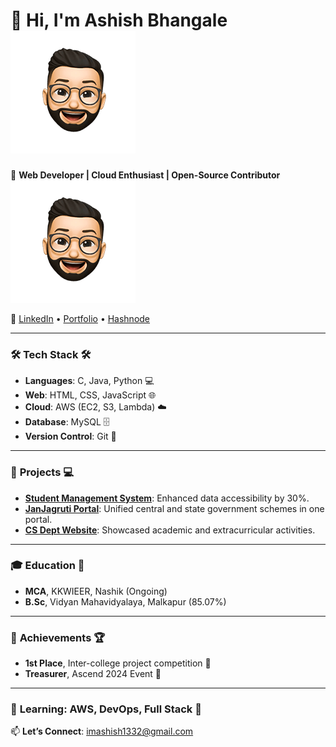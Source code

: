 # 👋 Hi, I'm Ashish Bhangale  ![Profile Avatar](./my-avatar.png) <!-- Left avatar icon -->

🚀 **Web Developer | Cloud Enthusiast | Open-Source Contributor** ![Profile Avatar](./my-avatar.png) <!-- Right avatar icon -->

🔗 [LinkedIn](https://www.linkedin.com/in/ashish1332) • [Portfolio](https://ashish1332.github.io/my_portfolio/) • [Hashnode](https://ashish1332.hashnode.dev/)

---

### 🛠️ **Tech Stack** 🛠️
- **Languages**: C, Java, Python 💻
- **Web**: HTML, CSS, JavaScript 🌐
- **Cloud**: AWS (EC2, S3, Lambda) ☁️
- **Database**: MySQL 🗄️  
- **Version Control**: Git 🔧

---

### 💼 **Projects** 💻
- **[Student Management System](https://github.com/Ashish1332/Java-based-student-management-system)**: Enhanced data accessibility by 30%.
- **[JanJagruti Portal](https://ashish1332.github.io/JanJagruti-Portal/)**: Unified central and state government schemes in one portal.
- **[CS Dept Website](https://ashish1332.github.io/Computer-Department-Website/)**: Showcased academic and extracurricular activities.

---

### 🎓 **Education** 📘
- **MCA**, KKWIEER, Nashik (Ongoing)
- **B.Sc**, Vidyan Mahavidyalaya, Malkapur (85.07%)

---

### 🏅 **Achievements** 🏆
- **1st Place**, Inter-college project competition 🥇
- **Treasurer**, Ascend 2024 Event 💼

---

### 🌱 **Learning**: AWS, DevOps, Full Stack 🚀  
📫 **Let’s Connect**: [imashish1332@gmail.com](mailto:imashish1332@gmail.com)
